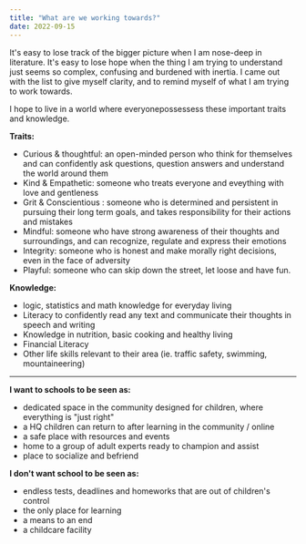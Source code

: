 ```yaml
---
title: "What are we working towards?"
date: 2022-09-15
---
```


It's easy to lose track of the bigger picture when I am nose-deep in literature. 
It's easy to lose hope when the thing I am trying to understand just seems so complex, confusing and burdened with inertia. I came out with the list to give myself clarity, and to remind myself of what I am trying to work towards.

 I hope to live in a world where everyonepossessess these important traits and knowledge. 

**Traits:**
- Curious & thoughtful: an open-minded person who think for themselves and can confidently ask questions, question answers and understand the world around them
- Kind & Empathetic: someone who treats everyone and eveything with love and gentleness
- Grit & Conscientious : someone who is determined and persistent in pursuing their long term goals, and takes responsibility for their actions and mistakes
- Mindful: someone who have strong awareness of their thoughts and surroundings, and can recognize, regulate and express their emotions
- Integrity: someone who is honest and make morally right decisions, even in the face of adversity
- Playful: someone who can skip down the street, let loose and have fun.

**Knowledge:**
- logic, statistics and math knowledge for everyday living 
- Literacy to confidently read any text and communicate their thoughts in speech and writing
- Knowledge in nutrition, basic cooking and healthy living
- Financial Literacy 
- Other life skills relevant to their area (ie. traffic safety, swimming, mountaineering) 

---

**I want to schools to be seen as:**
- dedicated space in the community designed for children, where everything is "just right"
- a HQ children can return to after learning in the community / online
- a safe place with resources and events 
- home to a group of adult experts ready to champion and assist
- place to socialize and befriend

**I don't want school to be seen as:**
- endless tests, deadlines and homeworks that are out of children's control
- the only place for learning 
- a means to an end
- a childcare facility
